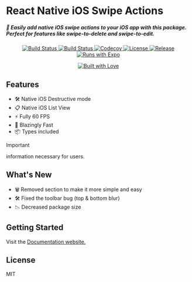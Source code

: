 # React Native iOS Swipe Actions

##### 🚀 Easily add native **iOS** swipe actions to your iOS app with this package. Perfect for features like swipe-to-delete and swipe-to-edit.

<p align="center">
  <a href="https://github.com/rit3zh/react-native-ios-swipe-actions" target="_blank">
    <img src="https://img.shields.io/badge/Made_with-React_native-blue" alt="Build Status">
  </a>
  <a href="https://github.com/rit3zh/react-native-ios-swipe-actions" target="_blank">
    <img src="https://img.shields.io/badge/Maintained%3F-yes-green.svg" alt="Build Status">
  </a>
  <a href="https://github.com/rit3zh/react-native-ios-swipe-actions" target="_blank">
    <img src="https://img.shields.io/badge/License-Boost_1.0-lightblue.svg" alt="Codecov" />
  </a>
  <a href="https://github.com/rit3zh/react-native-ios-swipe-actions" target="_blank">
    <img src="https://img.shields.io/badge/License-ISC-blue.svg" alt="License">
  </a>
  <a href="https://github.com/rit3zh/react-native-ios-swipe-actions" target="_blank">
    <img src="https://badgen.net/github/release/Naereen/Strapdown.js" alt="Release">
  </a>
  <a href="https://github.com/rit3zh/react-native-ios-swipe-actions" target="_blank">
    <img src="https://img.shields.io/badge/Runs%20with%20Expo-4630EB.svg?style=flat-square&logo=EXPO&labelColor=f3f3f3&logoColor=000" alt="Runs with Expo">
  </a>
</p>

<p align="center">
  <a href="https://github.com/rit3zh/react-native-ios-swipe-actions" target="_blank">
    <img src="http://forthebadge.com/images/badges/built-with-love.svg" alt="Built with Love"/>
  </a>
</p>

## Features

- 🛠️ Native iOS Destructive mode
- 📋 Native iOS List View
- ⚡ Fully 60 FPS
- 🚀 Blazingly Fast
- 📦 Types included

> [!IMPORTANT]  
>  information necessary for users.

## What's New

- 🗑️ Removed section to make it more simple and easy
- 🛠️ Fixed the toolbar bug (top & bottom blur)
- 📉 Decreased package size

## Getting Started

Visit the [Documentation website.](https://swipe-actions-docs.vercel.app)

## License

MIT
